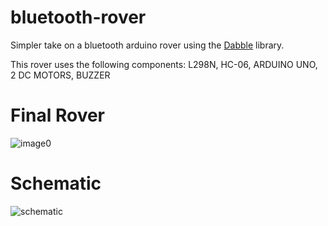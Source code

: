 # bluetooth-rover
Simpler take on a bluetooth arduino rover using the [Dabble](https://www.arduino.cc/reference/en/libraries/dabble/) library.

This rover uses the following components: L298N, HC-06, ARDUINO UNO, 2 DC MOTORS, BUZZER

# Final Rover

![image0](https://user-images.githubusercontent.com/64556352/146305941-7d9f8a1f-599a-4633-8384-c2b4f7cb4ecb.jpeg)

# Schematic

![schematic](https://user-images.githubusercontent.com/64556352/146306008-bffae6ba-b294-48a4-a0de-10d8a66176f0.png)
